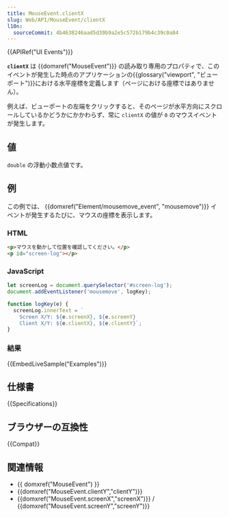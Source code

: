 ```yaml
---
title: MouseEvent.clientX
slug: Web/API/MouseEvent/clientX
l10n:
  sourceCommit: 4b4638246aad5d39b9a2e5c572b179b4c39c0a84
---
```


{{APIRef("UI Events")}}

**`clientX`** は {{domxref("MouseEvent")}} の読み取り専用のプロパティで、このイベントが発生した時点のアプリケーションの{{glossary("viewport", "ビューポート")}}における水平座標を定義します（ページにおける座標ではありません）。

例えば、ビューポートの左端をクリックすると、そのページが水平方向にスクロールしているかどうかにかかわらず、常に `clientX` の値が `0` のマウスイベントが発生します。

## 値

`double` の浮動小数点値です。

## 例

この例では、 {{domxref("Element/mousemove_event", "mousemove")}} イベントが発生するたびに、マウスの座標を表示します。

### HTML

```html
<p>マウスを動かして位置を確認してください。</p>
<p id="screen-log"></p>
```

### JavaScript

```js
let screenLog = document.querySelector('#screen-log');
document.addEventListener('mousemove', logKey);

function logKey(e) {
  screenLog.innerText = `
    Screen X/Y: ${e.screenX}, ${e.screenY}
    Client X/Y: ${e.clientX}, ${e.clientY}`;
}
```

### 結果

{{EmbedLiveSample("Examples")}}

## 仕様書

{{Specifications}}

## ブラウザーの互換性

{{Compat}}

## 関連情報

- {{ domxref("MouseEvent") }}
- {{domxref("MouseEvent.clientY","clientY")}}
- {{domxref("MouseEvent.screenX","screenX")}} /
  {{domxref("MouseEvent.screenY","screenY")}}
